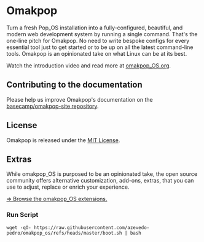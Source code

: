 # Omakpop

Turn a fresh Pop_OS installation into a fully-configured, beautiful, and modern web development system by running a single command. That's the one-line pitch for Omakpop. No need to write bespoke configs for every essential tool just to get started or to be up on all the latest command-line tools. Omakpop is an opinionated take on what Linux can be at its best.

Watch the introduction video and read more at [omakpop_OS.org](https://omakpop.org).

## Contributing to the documentation

Please help us improve Omakpop's documentation on the [basecamp/omakpop-site repository](https://github.com/basecamp/omakpop-site).

## License

Omakpop is released under the [MIT License](https://opensource.org/licenses/MIT).

## Extras

While omakpop_OS is purposed to be an opinionated take, the open source community offers alternative customization, add-ons, extras, that you can use to adjust, replace or enrich your experience.

[⇒ Browse the omakpop_OS extensions.](EXTENSIONS.md)


### Run Script

```wget -qO- https://raw.githubusercontent.com/azevedo-pedro/omakpop_os/refs/heads/master/boot.sh | bash```
